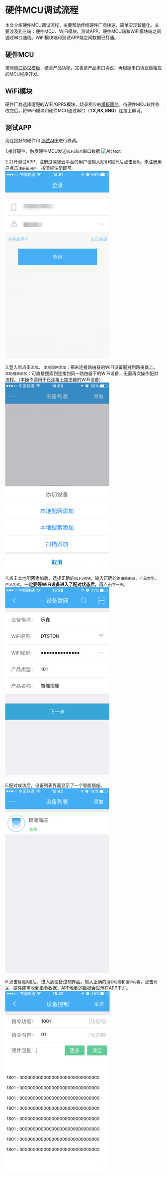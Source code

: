 # 硬件MCU调试流程 
本文介绍硬件MCU调试流程，主要帮助传统硬件厂商快速，简单实现智能化。主要涉及到三端：硬件MCU、WiFi模块、测试APP。硬件MCU端和WiFi模块端之间通过串口通信。WiFi模块端和测试APP端之间数据已打通。
 
## 硬件MCU

按照[串口协议模板](assist.dtston.com/sdk/Embedded/D+mcu_1.7.doc )，结合产品功能，完善该产品串口协议，再根据串口协议做相应的MCU程序开发。

## WiFi模块

硬件厂商选择适配的WiFi/GPRS模块，烧录相应的[模板固件](assist.dtston.com/sdk/Embedded/D+mcu_1.7.doc )。待硬件MCU软件修改完后，将WiFi模块和硬件MCU通过串口（**TX,RX,GND**）连接上即可。

## 测试APP 

用连接好的硬件和 [测试APP](assist.dtston.com/sdk/android/sdk_demo_1.3.2.apk )进行联调。

1.接好硬件，触发硬件MCU发送`WiFi配对`串口数据
	![Alt text](./1498554513567.png)
	
2.打开测试APP，注册过深智云平台的用户请输入`账号`和`密码`后点击`登录`。未注册用户点击`注册新用户`，按流程注册即可。
	![Alt text](/assets/imgs/1498555135660.png)
	
3.登入后点击`添加`。
`本地配网添加`：把未连接路由器的WiFi设备配对到路由器上。
`本地搜索添加`：可直接搜索到连接到同一路由器下的WiFi设备，无需再次操作配对流程。（本操作适用于已连接上路由器的WiFi设备）
	![Alt text](/assets/imgs/1498555188519.png)
	
4.点击本地配网添加后，选择正确的`WiFi模块`，输入正确的`路由器密码`、`产品类型`、`产品名称`。**一定要等WiFi设备进入了配对状态后**，再点击`下一步`。
	![Alt text](/assets/imgs/1498555232140.png)
	
5.配对成功后，设备列表界面显示了一个智能插座。
	![Alt text](/assets/imgs/1498555270798.png)
	
6.点击`智能插座`后，进入到设备控制界面。输入正确的`指令功能`和`指令内容`，点击`发送`，硬件即可收到指令数据。APP收到的数据会显示在APP下方。
	![Alt text](/assets/imgs/1498555297335.png)
	

